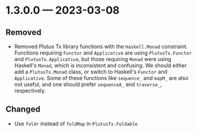 
<a id='changelog-1.3.0.0'></a>
# 1.3.0.0 — 2023-03-08

## Removed

- Removed Plutus Tx library functions with the `Haskell.Monad` constraint.
  Functions requiring `Functor` and `Applicative` are using `PlutusTx.Functor` and
  `PlutusTx.Applicative`, but those requiring `Monad` were using Haskell's `Monad`, which
  is inconsistent and confusing. We should either add a `PlutusTx.Monad` class, or switch
  to Haskell's `Functor` and `Applicative`. Some of these functions like `sequence_` and
  `mapM_` are also not useful, and one should prefer `sequenceA_` and `traverse_`, respectively.

## Changed

- Use `foldr` instead of `foldMap` in `PlutusTx.Foldable`
